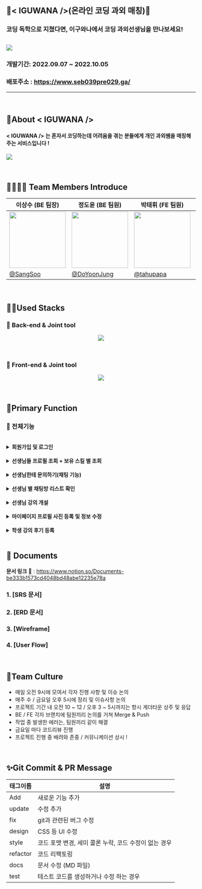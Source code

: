 ## 🦎< IGUWANA />(온라인 코딩 과외 매칭)🦎

### 코딩 독학으로 지쳤다면, 이구와나에서 코딩 과외선생님을 만나보세요! 
![](https://user-images.githubusercontent.com/81614803/196863676-6e27465f-527a-4cf8-be1d-4cd12511f5c0.png)
---


### 개발기간: 2022.09.07 ~ 2022.10.05

### 배포주소 : https://www.seb039pre029.ga/

---

<br>

## 🦎About < IGUWANA />

 #### < IGUWANA /> 는 혼자서 코딩하는데 어려움을 겪는 분들에게 개인 과외쌤을 매칭해주는 서비스입니다 ! 
<p>
  <img src="https://user-images.githubusercontent.com/81614803/196864532-45e214c3-40bf-451e-8e48-85358eac37cc.gif">
</p>

<br>

## 👨‍👩‍👧‍👦 Team Members Introduce
|이상수 (BE 팀장)   |정도윤 (BE 팀원)                  |박태휘 (FE 팀원)               |심의석 (FE 팀원)               |
|----------------|-------------------------------|-----------------------------|-----------------------------|
|<img src='https://user-images.githubusercontent.com/81614803/196865409-bad7601e-b732-4f7a-b00a-58f317f679a9.png' width='150'>|<img src='https://user-images.githubusercontent.com/81614803/196865311-af72f25e-f1df-41de-a0cf-22c461ed1e25.png' width='150'/>|<img src='https://user-images.githubusercontent.com/81614803/196865434-308ccad5-ac6c-4f76-abbb-0b7e4aeabf81.jpg' width='150'/>|<img src='https://user-images.githubusercontent.com/81614803/196865456-c74a5cb4-3143-4a8f-8207-11d2f8b5e872.png' width='150'/>|                  
|[@SangSoo](https://github.com/tkdtn1427)        |[@DoYoonJung](https://github.com/DoYoonJung)           |[@tahupapa](https://github.com/tahupapa)           |[@shimeeuisuk](https://github.com/shimeeuisuk)       |


<br>

## 👩‍💻Used Stacks

### **💫 Back-end & Joint tool** 

<p align="center">
  <img src="https://user-images.githubusercontent.com/81614803/196866810-1a1db8d6-c965-4802-9dcd-7ee517c400ab.png">
</p>

 <br>
 
 ### **🌟 Front-end & Joint tool**
 
 <p align="center">
  <img src="https://user-images.githubusercontent.com/81614803/196867414-d6617494-113b-41bf-86b8-e75f39e26f50.png">
</p>

 <br>


## 🏡Primary Function

### 🎨 전체기능
</br>

<details>
<summary><b>회원가입 및 로그인</b></summary>
<div markdown="1">
 
![](https://user-images.githubusercontent.com/81614803/196869628-707b6be7-9af0-428e-86c8-7861162bd588.gif)
 - **Reference** :pushpin:
   - 이름, 닉네임, 메일, 비밀번호를 입력하면 해당 메일로 인증번호가 오고 그 번호로 인증하여 회원가입이 가능합니다. (이메일 중복 불가)
   - 가입을 완료하면 해당 이메일과 비밀번호로 로그인 하면 됩니다.
 
</div>
</details>
</br>

<details>
<summary><b>선생님들 프로필 조회 + 보유 스킬 별 조회</b></summary>
<div markdown="1">
 
![](https://user-images.githubusercontent.com/81614803/196870726-b6f48938-9179-4b16-a2b7-641cf4b2e0a6.gif)
 - **Reference** :pushpin:
   - 이구와나에 가입하신 선생님들을 조회할 수 있습니다.
   - 선생님은 가나다순, 별점순, 후기순으로 내가 원하는 리스트를 볼 수 있고 기술 스택별, 선생님 이름 별로 검색이 가능합니다.
 
</div>
</details>
</br>

<details>
<summary><b>선생님한테 문의하기(채팅 기능)</b></summary>
<div markdown="1">
 
![](https://user-images.githubusercontent.com/81614803/196870808-7c702ff4-a365-4606-9f0f-bbd81601fe52.gif)
 - **Reference** :pushpin:
   - 내가 원하는 선생님을 찾았다면 선생님 상세보기 페이지에서 문의하기 버튼을 눌러 메세지를 남길 수 있습니다.
   - 실시간 채팅도 가능하며 실시간이 아니더라도 채팅을 남겨 놓으면 전의 내용들을 확인 가능합니다.
   - 실시간 채팅으로 선생님과 과외에 대해 상세하게 조율이 가능합니다.
 
</div>
</details>
</br>

<details>
<summary><b>선생님 별 채팅방 리스트 확인</b></summary>
<div markdown="1">
 
![](https://user-images.githubusercontent.com/81614803/196870821-e2338d17-1dc3-4e07-aaf2-1d29605019da.gif)
 - **Reference** :pushpin:
   - 상단바의 종모양 버튼을 누르면 현재 내가 진행하고 있는 채팅방 목록을 조회 할 수 있습니다.
   - 채팅방 목록에서 닉네임을 눌러 내가 채팅하고 싶은 상대의 채팅방으로 들어갈 수 있습니다.
 
</div>
</details>
</br>

<details>
<summary><b>선생님 강의 개설</b></summary>
<div markdown="1">
 
![](https://user-images.githubusercontent.com/81614803/196870829-707ec218-2376-4137-b041-728d84a0f831.gif)
 - **Reference** :pushpin:
   - 채팅을 통해 강의에 대한 조율이 끝났다면 선생님은 선생님과 학생의 코드를 입력하여 해당 강의의 날짜와 시간을 선택하여 강의를 등록 할 수 있습니다. 
   - 과외를 등록하면 연결된 학생과 선생님의 캘린더에 등록이 되어 서로의 일정을 조율할 때 편하게 이용할 수 있습니다.
 
</div>
</details>
</br>

<details>
<summary><b>마이페이지 프로필 사진 등록 및 정보 수정</b></summary>
<div markdown="1">
 
![](https://user-images.githubusercontent.com/81614803/196870888-f7371c75-49d8-470f-8b9a-9cbf1e5af8c8.gif)
 - **Reference** :pushpin:
   - 서비스 사용자들은 마이페이지에서 프로필 사진과 개인 정보를 수정 할 수 있습니다. 
 
</div>
</details>
</br>

<details>
<summary><b>학생 강의 후기 등록</b></summary>
<div markdown="1">
 
![](https://user-images.githubusercontent.com/81614803/196870898-a90bf501-2698-4d21-9535-0d23dac477c9.gif)
 - **Reference** :pushpin:
   - 학생들은 진행한 과외에 대해 후기를 남길 수 있습니다. 
   - 후기는 해당 과외 선생님 평판에 영향을 미치며, 후기 등록은 학생이 직접 수행한 후기에만 가능합니다.
 
</div>
</details>
</br>


## :memo: Documents

**문서 링크** :pushpin: : https://www.notion.so/Documents-be333b1573cd4048bd48abe12235e78a


### 1. [SRS 문서]
### 2. [ERD 문서]
### 3. [Wireframe]
### 4. [User Flow]

<br>

## 🍵Team Culture

- 매일 오전 9시에 모여서 각자 진행 사항 및 이슈 논의
- 매주 수 / 금요일 오후 5시에 정리 및 이슈사항 논의
- 프로젝트 기간 내 오전 10 ~ 12 / 오후 3 ~ 5시까지는 항시 게더타운 상주 및 응답
- BE / FE 각자 브랜치에 팀원끼리 논의를 거쳐 Merge & Push 
- 작업 중 발생한 에러는, 팀원끼리 같이 해결
- 금요일 마다 코드리뷰 진행
- 프로젝트 진행 중 배려와 존중 / 커뮤니케이션 상시 ! 

<br>

## ✨Git Commit & PR Message

| 태그이름 | 설명                                                  |
| -------- | ----------------------------------------------------- |
| Add     | 새로운 기능 추가                                      |
| update     | 수정 추가                                      |
| fix      | git과 관련된 버그 수정                                             |
| design   | CSS 등 UI 수정                                 |
| style    | 코드 포맷 변경, 세미 콜론 누락, 코드 수정이 없는 경우 |
| refactor | 코드 리팩토링                                         |
| docs     | 문서 수정 (MD 파일)                                   |
| test     | 테스트 코드를 생성하거나 수정 하는 경우               | 
